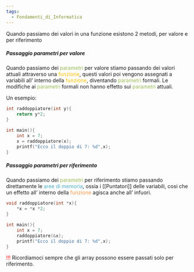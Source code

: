 ```yaml
---
tags:
  - Fondamenti_di_Informatica
---
```

Quando passiamo dei valori in una funzione esistono 2 metodi, per valore e per riferimento

##### Passaggio parametri per valore

Quando passiamo dei <font color="#9bbb59">parametri</font> per valore stiamo passando dei valori attuali attraverso una <font color="#ffc000">funzione</font>, questi valori poi vengono assegnati a variabili all’ interno della <font color="#ffc000">funzione</font>, diventando <font color="#9bbb59">parametri</font> formali.
Le modifiche ai <font color="#9bbb59">parametri</font> formali non hanno effetto sui <font color="#9bbb59">parametri</font> attuali.

Un esempio:
```C
int raddoppiatore(int y){
	return y*2;
}

int main(){
	int x = 7;
	x = raddoppiatore(x);
	printf("Ecco il doppio di 7: %d",x);
}
```


##### Passaggio parametri per riferimento

Quando passiamo dei <font color="#9bbb59">parametri</font> per riferimento stiamo passando direttamente le <font color="#4bacc6">aree di memoria</font>, ossia i [[Puntatori]] delle variabili, cosi che un effetto all’ interno della <font color="#f79646">funzione</font> agisca anche all’ infuori.

```C
void raddoppiatore(int *x){
	*x = *x *2;
}

int main(){
	int x = 7;
	raddoppiatore(&x);
	printf("Ecco il doppio di 7: %d",x);
}
```

<font color="#ff0000">!!!</font> Ricordiamoci sempre che gli array possono essere passati solo per riferimento.

